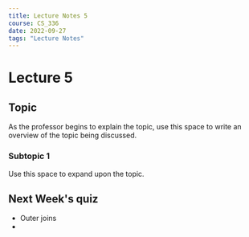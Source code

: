 ```yaml
---
title: Lecture Notes 5
course: CS_336
date: 2022-09-27
tags: "Lecture Notes"
---
```


# Lecture 5
## Topic
As the professor begins to explain the topic, use this space to write an overview of the topic being discussed.

### Subtopic 1
Use this space to expand upon the topic.


## Next Week's quiz
- Outer joins
- 